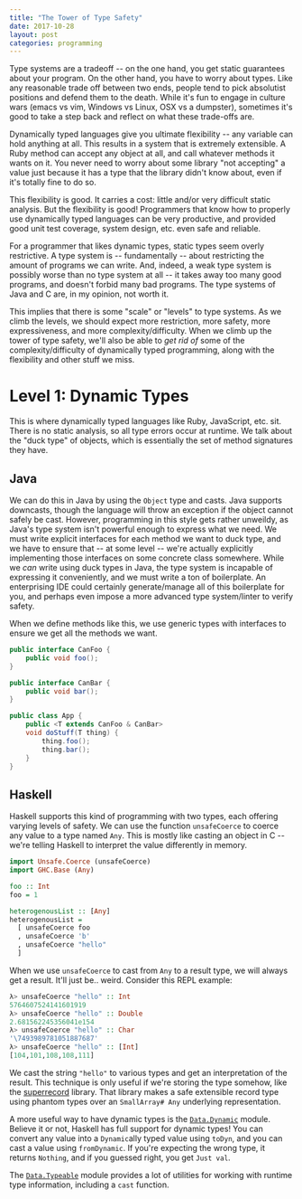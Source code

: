```yaml
---
title: "The Tower of Type Safety"
date: 2017-10-28
layout: post
categories: programming
---
```


Type systems are a tradeoff -- on the one hand, you get static guarantees about your program.
On the other hand, you have to worry about types.
Like any reasonable trade off between two ends, people tend to pick absolutist positions and defend them to the death.
While it's fun to engage in culture wars (emacs vs vim, Windows vs Linux, OSX vs a dumpster), sometimes it's good to take a step back and reflect on what these trade-offs are.

Dynamically typed languages give you ultimate flexibility -- any variable can hold anything at all.
This results in a system that is extremely extensible.
A Ruby method can accept any object at all, and call whatever methods it wants on it.
You never need to worry about some library "not accepting" a value just because it has a type that the library didn't know about, even if it's totally fine to do so.

This flexibility is good.
It carries a cost: little and/or very difficult static analysis.
But the flexibility is good!
Programmers that know how to properly use dynamically typed languages can be very productive, and provided good unit test coverage, system design, etc. even safe and reliable.

For a programmer that likes dynamic types, static types seem overly restrictive.
A type system is -- fundamentally -- about restricting the amount of programs we can write.
And, indeed, a weak type system is possibly worse than no type system at all -- it takes away too many good programs, and doesn't forbid many bad programs.
The type systems of Java and C are, in my opinion, not worth it.

This implies that there is some "scale" or "levels" to type systems.
As we climb the levels, we should expect more restriction, more safety, more expressiveness, and more complexity/difficulty.
When we climb up the tower of type safety, we'll also be able to *get rid of* some of the complexity/difficulty of dynamically typed programming, along with the flexibility and other stuff we miss.

# Level 1: Dynamic Types

This is where dynamically typed languages like Ruby, JavaScript, etc. sit.
There is no static analysis, so all type errors occur at runtime.
We talk about the "duck type" of objects, which is essentially the set of method signatures they have.

## Java

We can do this in Java by using the `Object` type and casts.
Java supports downcasts, though the language will throw an exception if the object cannot safely be cast.
However, programming in this style gets rather unweildy, as Java's type system isn't powerful enough to express what we need.
We must write explicit interfaces for each method we want to duck type, and we have to ensure that -- at some level -- we're actually explicitly implementing those interfaces on some concrete class somewhere.
While we *can* write using duck types in Java, the type system is incapable of expressing it conveniently, and we must write a ton of boilerplate.
An enterprising IDE could certainly generate/manage all of this boilerplate for you, and perhaps even impose a more advanced type system/linter to verify safety.

When we define methods like this, we use generic types with interfaces to ensure we get all the methods we want.

```java
public interface CanFoo { 
    public void foo();
}

public interface CanBar {
    public void bar();    
}

public class App {
    public <T extends CanFoo & CanBar> 
    void doStuff(T thing) {
        thing.foo();
        thing.bar();
    }
}
```

## Haskell

Haskell supports this kind of programming with two types, each offering varying levels of safety.
We can use the function `unsafeCoerce` to coerce any value to a type named `Any`.
This is mostly like casting an object in C -- we're telling Haskell to interpret the value differently in memory.

```haskell
import Unsafe.Coerce (unsafeCoerce)
import GHC.Base (Any)

foo :: Int
foo = 1

heterogenousList :: [Any]
heterogenousList =
  [ unsafeCoerce foo
  , unsafeCoerce 'b'
  , unsafeCoerce "hello"
  ]
```

When we use `unsafeCoerce` to cast from `Any` to a result type, we will always get a result.
It'll just be.. weird.
Consider this REPL example:

```haskell
λ> unsafeCoerce "hello" :: Int
5764607524141601919
λ> unsafeCoerce "hello" :: Double
2.681562245356041e154
λ> unsafeCoerce "hello" :: Char
'\7493989781051887687'
λ> unsafeCoerce "hello" :: [Int]
[104,101,108,108,111]
```

We cast the string `"hello"` to various types and get an interpretation of the result.
This technique is only useful if we're storing the type somehow, like the [superrecord](https://www.athiemann.net/2017/07/02/superrecord.html) library.
That library makes a safe extensible record type using phantom types over an `SmallArray# Any` underlying representation.

A more useful way to have dynamic types is the [`Data.Dynamic`](https://hackage.haskell.org/package/base-4.10.0.0/docs/Data-Dynamic.html) module.
Believe it or not, Haskell has full support for dynamic types!
You can convert any value into a `Dynamic`ally typed value using `toDyn`, and you can cast a value using `fromDynamic`.
If you're expecting the wrong type, it returns `Nothing`, and if you guessed right, you get `Just val`.

The [`Data.Typeable`](https://hackage.haskell.org/package/base-4.10.0.0/docs/Data-Typeable.html) module provides a lot of utilities for working with runtime type information, including a `cast` function.

